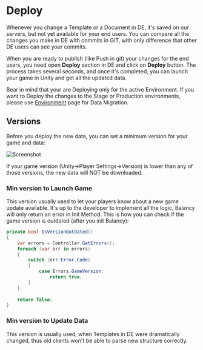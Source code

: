 # Deploy

Whenever you change a Template or a Document in DE, it's saved on our servers, but not yet available for your end users. You can compare all the changes you make in DE with commits in GIT, with only difference that other DE users can see your commits. 

When you are ready to publish (like Push in git) your changes for the end users, you need open **Deploy** section in DE and click on **Deploy** button.
The process takes several seconds, and once it's completed, you can launch your game in Unity and get all the updated data.

Bear in mind that your are Deploying only for the active Environment. If you want to Deploy the changes to the Stage or Production environments, please use [Environment](/data_editor/advanced/environment) page for Data Migration.

## Versions

Before you deploy the new data, you can set a minimum version for your game and data:

![Screenshot](/img/de_example/de_deploy.jpg)

If your game version (Unity->Player Settings->Version) is lower than any of those versions, the new data will NOT be downloaded.

### Min version to Launch Game
This version usually used to let your players know about a new game update available. It's up to the developer to implement all the logic, Balancy will only return an error in Init Method. This is how you can check if the game version is outdated (after you init Balancy): 

```csharp fct_label="Unity"
private bool IsVersionOutdated()
{
    var errors = Controller.GetErrors();
    foreach (var err in errors)
    {
        switch (err.Error.Code)
        {
            case Errors.GameVersion:
                return true;
        }
    }
    
    return false;
}
```

### Min version to Update Data
This version is usually used, when Templates in DE were dramatically changed, thus old clients won't be able to parse new structure correctly.

